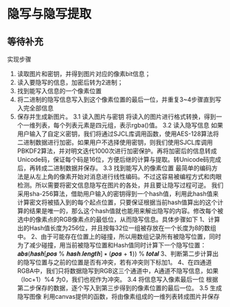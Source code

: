 # 隐写与隐写提取

## 等待补充


实现步骤
1. 读取图片和密钥，并得到图片对应的像素bit信息；
2. 读入要隐写的信息，加密后转为2进制；
3. 找到能写入信息的一个像素位置
4. 将二进制的隐写信息写入到这个像素位置的最后一位，并重复3~4步骤直到写入完全部信息
5. 保存并生成新图片。
3.1	读入图片与密钥
将读入的图片进行格式转换，得到一个一维列表，每个列表元素是四元组，表示rgba()值。
3.2	读入隐写信息
如果用户输入了自定义密钥，我们将通过SJCL库调用函数，使用AES-128算法将二进制数据进行加密。如果用户不选择使用密钥，则我们使用SJCL库调用PBKDF2算法，并对明文迭代1000次进行加密保护。再将加密后的信息转成Unicode码，保证每个码是16位，方便后继的计算与提取。转Unicode码完成后，再转成二进制数据并保存。
3.3	找到能写入的像素位置
最简单的编码方法是从左上角的像素开始对消息进行线性编码。不过这容易被编程方式和肉眼检测。所以需要将密文信息隐写在图片的各处，并且要让隐写过程可逆。
	我们采用sha-256算法，借助用户输入的密钥得到一个hash值，利用此hash值来计算密文将被插入到的每个起点位置，只要保证根据当前hash值算出的这个计算的结果是唯一的，那么这个hash值就也能用来解出隐写的内容。修改每个被选中的像素点的RGB像素点的最低位，从而隐写信息。具体步骤如下
	1、计算出的Hash值长度为256位，并且按每32位一组被存放在一个长度为8的数组中。
	2、由于可能存在位置上的碰撞，所以用数组记录所有被隐写位置，同时为了减少碰撞，用当前被隐写位置和Hash值同时计算下一个隐写位置：
𝒂𝒃𝒔(𝒉𝒂𝒔𝒉[𝒑𝒐𝒔 % 𝒉𝒂𝒔𝒉.𝒍𝒆𝒏𝒈𝒕𝒉] ∗ (𝒑𝒐𝒔 + 𝟏)) % 𝒕𝒐𝒕𝒂𝒍
	3、判断第二步计算出的隐写位置与之前的位置是否有冲突，若有冲突则下标加1。
	4、在四通道RGBA中，我们只将数据隐写到RGB这三个通道中，A通道不隐写信息，如果（loc+1）%4 为0，我们也视作为冲突。
3.4	将信息写入像素最后一位
根据第二步保存的数据，逐个写入到第三步得到的像素位置的最后一位。
3.5	生成隐写图像
利用canvas提供的函数，将由像素组成的一维列表转成图片并保存

